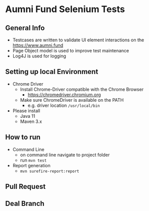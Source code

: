 # Aumni Fund Selenium Tests

## General Info
- Testcases are written to validate UI element interactions on the https://www.aumni.fund
- Page Object model is used to improve test maintenance 
- Log4J is used for logging 
  
## Setting up local Environment
- Chrome Driver
  * Install Chrome-Driver compatible with the Chrome Browser
    * https://chromedriver.chromium.org
  * Make sure ChromeDriver is available on the PATH 
    * e.g. driver location `/usr/local/bin`
- Please install 
  * Java 11
  * Maven 3.x
## How to run
- Command Line
  * on command line navigate to project folder
  * run `mvn test`
- Report generation 
  * `mvn surefire-report:report`
## Pull Request
## Deal Branch

